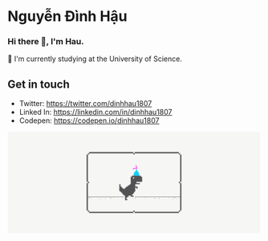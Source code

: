 # Nguyễn Đình Hậu
### Hi there 👋, I'm Hau. 

🏫 I'm currently studying at the University of Science.

## Get in touch
- Twitter: https://twitter.com/dinhhau1807
- Linked In: https://linkedin.com/in/dinhhau1807
- Codepen: https://codepen.io/dinhhau1807

![Hi, I'm Hau](./dino.gif)

<!--
**dinhhau1807/dinhhau1807** is a ✨ _special_ ✨ repository because its `README.md` (this file) appears on your GitHub profile.

Here are some ideas to get you started:

- 🔭 I’m currently working on ...
- 🌱 I’m currently learning ...
- 👯 I’m looking to collaborate on ...
- 🤔 I’m looking for help with ...
- 💬 Ask me about ...
- 📫 How to reach me: ...
- 😄 Pronouns: ...
- ⚡ Fun fact: ...
-->
